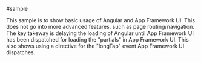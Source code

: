 #sample

This sample is to show basic usage of Angular and App Framework UI.  This does not go into more advanced features, such as page routing/navigation.   The key takeway is delaying the loading of Angular until App Framework UI has been dispatched for loading the "partials" in App Framework UI.  This also shows using a directive for the "longTap" event App Framework UI dispatches.